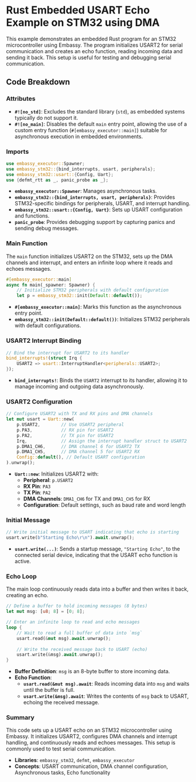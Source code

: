 # Rust Embedded USART Echo Example on STM32 using DMA

This example demonstrates an embedded Rust program for an STM32 microcontroller using Embassy. The program initializes USART2 for serial communication and creates an echo function, reading incoming data and sending it back. This setup is useful for testing and debugging serial communication.

## Code Breakdown

### Attributes

- **`#![no_std]`**: Excludes the standard library (`std`), as embedded systems typically do not support it.
- **`#![no_main]`**: Disables the default `main` entry point, allowing the use of a custom entry function (`#[embassy_executor::main]`) suitable for asynchronous execution in embedded environments.

### Imports

```rust
use embassy_executor::Spawner;
use embassy_stm32::{bind_interrupts, usart, peripherals};
use embassy_stm32::usart::{Config, Uart};
use {defmt_rtt as _, panic_probe as _};
```

- **`embassy_executor::Spawner`**: Manages asynchronous tasks.
- **`embassy_stm32::{bind_interrupts, usart, peripherals}`**: Provides STM32-specific bindings for peripherals, USART, and interrupt handling.
- **`embassy_stm32::usart::{Config, Uart}`**: Sets up USART configuration and functions.
- **`panic_probe`**: Provides debugging support by capturing panics and sending debug messages.

### Main Function

The `main` function initializes USART2 on the STM32, sets up the DMA channels and interrupt, and enters an infinite loop where it reads and echoes messages.

```rust
#[embassy_executor::main]
async fn main(_spawner: Spawner) {
    // Initialize STM32 peripherals with default configuration
    let p = embassy_stm32::init(Default::default());
```

- **`#[embassy_executor::main]`**: Marks this function as the asynchronous entry point.
- **`embassy_stm32::init(Default::default())`**: Initializes STM32 peripherals with default configurations.

### USART2 Interrupt Binding

```rust
// Bind the interrupt for USART2 to its handler
bind_interrupts!(struct Irq {
    USART2 => usart::InterruptHandler<peripherals::USART2>;
});
```

- **`bind_interrupts!`**: Binds the `USART2` interrupt to its handler, allowing it to manage incoming and outgoing data asynchronously.

### USART2 Configuration

```rust
// Configure USART2 with TX and RX pins and DMA channels
let mut usart = Uart::new(
    p.USART2,        // Use USART2 peripheral
    p.PA3,           // RX pin for USART2
    p.PA2,           // TX pin for USART2
    Irq,             // Assign the interrupt handler struct to USART2
    p.DMA1_CH6,      // DMA channel 6 for USART2 TX
    p.DMA1_CH5,      // DMA channel 5 for USART2 RX
    Config::default(), // Default USART configuration
).unwrap();
```

- **`Uart::new`**: Initializes USART2 with:
  - **Peripheral**: `p.USART2`
  - **RX Pin**: `PA3`
  - **TX Pin**: `PA2`
  - **DMA Channels**: `DMA1_CH6` for TX and `DMA1_CH5` for RX
  - **Configuration**: Default settings, such as baud rate and word length

### Initial Message

```rust
// Write initial message to USART indicating that echo is starting
usart.write(b"Starting Echo\r\n").await.unwrap();
```

- **`usart.write(...)`**: Sends a startup message, `"Starting Echo"`, to the connected serial device, indicating that the USART echo function is active.

### Echo Loop

The main loop continuously reads data into a buffer and then writes it back, creating an echo.

```rust
// Define a buffer to hold incoming messages (8 bytes)
let mut msg: [u8; 8] = [0; 8];

// Enter an infinite loop to read and echo messages
loop {
    // Wait to read a full buffer of data into `msg`
    usart.read(&mut msg).await.unwrap();
    
    // Write the received message back to USART (echo)
    usart.write(&msg).await.unwrap();
}
```

- **Buffer Definition**: `msg` is an 8-byte buffer to store incoming data.
- **Echo Function**:
  - **`usart.read(&mut msg).await`**: Reads incoming data into `msg` and waits until the buffer is full.
  - **`usart.write(&msg).await`**: Writes the contents of `msg` back to USART, echoing the received message.

### Summary

This code sets up a USART echo on an STM32 microcontroller using Embassy. It initializes USART2, configures DMA channels and interrupt handling, and continuously reads and echoes messages. This setup is commonly used to test serial communication.

- **Libraries**: `embassy_stm32`, `defmt`, `embassy_executor`
- **Concepts**: USART communication, DMA channel configuration, Asynchronous tasks, Echo functionality